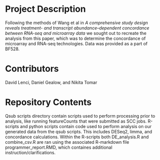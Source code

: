 # Project Description

Following the methods of Wang et al in _A comprehensive study design reveals treatment- and transcript abundance–dependent concordance between RNA-seq and microarray data_ we sought out to recreate the analysis from this paper, which was to determine the concordance of microarray and RNA-seq technologies. Data was provided as a part of BF528.

# Contributors

David Lenci, Daniel Gealow, and Nikita Tomar

# Repository Contents

Qsub scripts directory contain scripts used to perform processing prior to analysis, like running featureCounts that were submitted as SCC jobs. R-scripts and python scripts contain code used to perform analysis on our generated data from the qsub scripts. This includes DESeq2, limma, and concordance calculations. Within the R-scripts both DE_analysis.R and combine_csv.R are ran using the associated R-markdown file programmer_report.RMD, which containes additional instruction/clarifications. 
